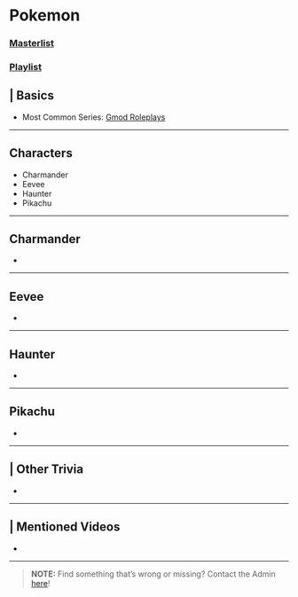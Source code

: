 # Pokemon
### [Masterlist]()
### [Playlist]()

## | Basics
- Most Common Series: [Gmod Roleplays](6.Series/Gmod/Roleplays.md)

----

## Characters
- Charmander
- Eevee
- Haunter
- Pikachu

----

## Charmander
- 
----
## Eevee
- 
----
## Haunter
- 
----
## Pikachu
- 

----

## | Other Trivia  
- 

----

## | Mentioned Videos
- []()

----

> **NOTE:** Find something that’s wrong or missing? Contact the Admin [here](../chapter_2.md)!
